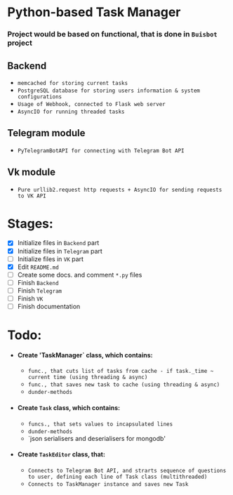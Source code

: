 # Python-based Task Manager

### Project would be based on functional, that is done in `Buisbot` project

## Backend
- `memcached for storing current tasks`
- `PostgreSQL database for storing users information & system configurations`
- `Usage of Webhook, connected to Flask web server`
- `AsyncIO for running threaded tasks`

## Telegram module
- `PyTelegramBotAPI for connecting with Telegram Bot API`

## Vk module
- `Pure urllib2.request http requests + AsyncIO for sending requests to VK API`

# Stages:
- [x] Initialize files in `Backend` part
- [x] Initialize files in `Telegram` part
- [ ] Initialize files in `VK` part
- [x] Edit `README.md`
- [ ] Create some docs. and comment `*.py` files
- [ ] Finish `Backend`
- [ ] Finish `Telegram`
- [ ] Finish `VK`
- [ ] Finish documentation

# Todo:
- #### Create 'TaskManager` class, which contains:
  - `func., that cuts list of tasks from cache - if task._time ~ current time (using threading & async)`
  - `func., that saves new task to cache (using threading & async)`
  - `dunder-methods`
- #### Create `Task` class, which contains:
  - `funcs., that sets values to incapsulated lines`
  - `dunder-methods`
  - `json serialisers and deserialisers for mongodb'
- #### Create `TaskEditor` class, that:
  - `Connects to Telegram Bot API, and strarts sequence of questions to user, defining each line of Task class (multithreaded)`
  - `Connects to TaskManager instance and saves new Task`
  
